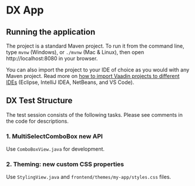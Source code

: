 # DX App

## Running the application

The project is a standard Maven project. To run it from the command line,
type `mvnw` (Windows), or `./mvnw` (Mac & Linux), then open
http://localhost:8080 in your browser.

You can also import the project to your IDE of choice as you would with any
Maven project. Read more on [how to import Vaadin projects to different IDEs](https://vaadin.com/docs/latest/guide/step-by-step/importing) (Eclipse, IntelliJ IDEA, NetBeans, and VS Code).

## DX Test Structure

The test session consists of the following tasks.
Please see comments in the code for descriptions.

### 1. MultiSelectComboBox new API

Use `ComboBoxView.java` for development.

### 2. Theming: new custom CSS properties

Use `StylingView.java` and `frontend/themes/my-app/styles.css` files.
